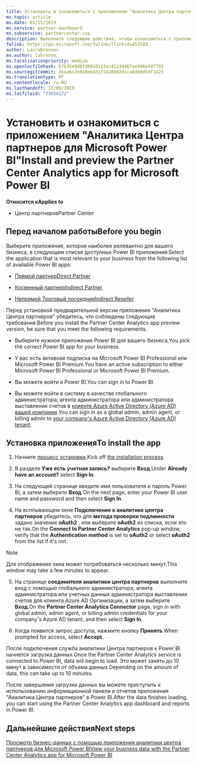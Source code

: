 ```yaml
---
title: Установить и ознакомиться с приложением "Аналитика Центра партнеров для Microsoft Power BI" | Центр партнеров
ms.topic: article
ms.date: 03/15/2019
ms.service: partner-dashboard
ms.subservice: partnercenter-csp
description: Выполните следующие действия, чтобы ознакомиться с приложением "Аналитика Центра партнеров для Power BI" (для прямых партнеров в программе CSP).
fwlink: https://go.microsoft.com/fwlink/?linkid=852583
author: LauraBrenner
ms.author: labrenne
ms.localizationpriority: medium
ms.openlocfilehash: b7635e8d6fd9910123ac4113d467ae506e507793
ms.sourcegitcommit: dbaa6c2e8a0e6431f1420e024cca6d0dd54f1425
ms.translationtype: MT
ms.contentlocale: ru-RU
ms.lasthandoff: 11/06/2019
ms.locfileid: "73654172"
---
```

# <a name="install-and-preview-the-partner-center-analytics-app-for-microsoft-power-bi"></a><span data-ttu-id="1d534-103">Установить и ознакомиться с приложением "Аналитика Центра партнеров для Microsoft Power BI"</span><span class="sxs-lookup"><span data-stu-id="1d534-103">Install and preview the Partner Center Analytics app for Microsoft Power BI</span></span>

<span data-ttu-id="1d534-104">**Относится к**</span><span class="sxs-lookup"><span data-stu-id="1d534-104">**Applies to**</span></span>

- <span data-ttu-id="1d534-105">Центр партнеров</span><span class="sxs-lookup"><span data-stu-id="1d534-105">Partner Center</span></span>

## <a name="before-you-begin"></a><span data-ttu-id="1d534-106">Перед началом работы</span><span class="sxs-lookup"><span data-stu-id="1d534-106">Before you begin</span></span>

<span data-ttu-id="1d534-107">Выберите приложение, которое наиболее релевантно для вашего бизнеса, в следующем списке доступных Power BI приложений:</span><span class="sxs-lookup"><span data-stu-id="1d534-107">Select the application that is most relevant to your business from the following list of available Power BI apps:</span></span>
- [<span data-ttu-id="1d534-108">Прямой партнер</span><span class="sxs-lookup"><span data-stu-id="1d534-108">Direct Partner</span></span>](https://app.powerbi.com/groups/me/getdata/services/direct-providers-partner-analytics)

- [<span data-ttu-id="1d534-109">Косвенный партнер</span><span class="sxs-lookup"><span data-stu-id="1d534-109">Indirect Partner</span></span>](https://app.powerbi.com/groups/me/getdata/services/indirect-providers-partner-analytics)

- [<span data-ttu-id="1d534-110">Непрямой Торговый посредник</span><span class="sxs-lookup"><span data-stu-id="1d534-110">Indirect Reseller</span></span>](https://app.powerbi.com/groups/me/getdata/services/indirect-seller-partner-analytics)

<span data-ttu-id="1d534-111">Перед установкой предварительной версии приложения "Аналитика Центра партнеров" убедитесь, что соблюдены следующие требования.</span><span class="sxs-lookup"><span data-stu-id="1d534-111">Before you install the Partner Center Analytics app preview version, be sure that you meet the following requirements.</span></span>

- <span data-ttu-id="1d534-112">Выберите нужное приложение Power BI для вашего бизнеса.</span><span class="sxs-lookup"><span data-stu-id="1d534-112">You pick the correct Power BI app for your business.</span></span>

- <span data-ttu-id="1d534-113">У вас есть активная подписка на Microsoft Power BI Professional или Microsoft Power BI Premium.</span><span class="sxs-lookup"><span data-stu-id="1d534-113">You have an active subscription to either Microsoft Power BI Professional or Microsoft Power BI Premium.</span></span>

- <span data-ttu-id="1d534-114">Вы можете войти в Power BI.</span><span class="sxs-lookup"><span data-stu-id="1d534-114">You can sign in to Power BI.</span></span>

- <span data-ttu-id="1d534-115">Вы можете войти в систему в качестве глобального администратора, агента администратора или администратора выставления счетов в [клиенте Azure Active Directory (Azure AD) вашей компании](azure-active-directory-tenants-and-partner-center.md).</span><span class="sxs-lookup"><span data-stu-id="1d534-115">You can sign in as a global admin, admin agent, or billing admin to [your company's Azure Active Directory (Azure AD) tenant](azure-active-directory-tenants-and-partner-center.md).</span></span>

## <a name="to-install-the-app"></a><span data-ttu-id="1d534-116">Установка приложения</span><span class="sxs-lookup"><span data-stu-id="1d534-116">To install the app</span></span>

1. <span data-ttu-id="1d534-117">Начните [процесс установки](https://app.powerbi.com/getdata/services/partneranalytics?cpcode=PartnerCenterAnalytics&getDataForceConnect=true&alwaysPromptForContentProviderCreds=true).</span><span class="sxs-lookup"><span data-stu-id="1d534-117">Kick off [the installation process](https://app.powerbi.com/getdata/services/partneranalytics?cpcode=PartnerCenterAnalytics&getDataForceConnect=true&alwaysPromptForContentProviderCreds=true).</span></span>

2. <span data-ttu-id="1d534-118">В разделе **Уже есть учетная запись?** выберите **Вход**.</span><span class="sxs-lookup"><span data-stu-id="1d534-118">Under **Already have an account?** select **Sign In**.</span></span> 

3. <span data-ttu-id="1d534-119">На следующей странице введите имя пользователя и пароль Power BI, а затем выберите **Вход**.</span><span class="sxs-lookup"><span data-stu-id="1d534-119">On the next page, enter your Power BI user name and password and then select **Sign In**.</span></span> 

4. <span data-ttu-id="1d534-120">На всплывающем окне **Подключение к аналитике центра партнеров** убедитесь, что для **метода проверки подлинности** задано значение **oAuth2** , или выберите **oAuth2** из списка, если это не так.</span><span class="sxs-lookup"><span data-stu-id="1d534-120">On the **Connect to Partner Center Analytics** pop-up window, verify that the **Authentication method** is set to **oAuth2** or select **oAuth2** from the list if it's not.</span></span> 

> [!NOTE]  
>  <span data-ttu-id="1d534-121">Для отображение окна может потребоваться несколько минут.</span><span class="sxs-lookup"><span data-stu-id="1d534-121">This window may take a few minutes to appear.</span></span>

5. <span data-ttu-id="1d534-122">На странице **соединителя аналитики центра партнеров** выполните вход с помощью глобального администратора, агента администратора или учетных данных администратора выставления счетов для клиента Azure AD Организации, а затем выберите **Вход**.</span><span class="sxs-lookup"><span data-stu-id="1d534-122">On the **Partner Center Analytics Connector** page, sign in with global admin, admin agent, or billing admin credentials for your company's Azure AD tenant, and then select **Sign In**.</span></span>
 
6. <span data-ttu-id="1d534-123">Когда появится запрос доступа, нажмите кнопку **Принять**.</span><span class="sxs-lookup"><span data-stu-id="1d534-123">When prompted for access, select **Accept**.</span></span> 

<span data-ttu-id="1d534-124">После подключения служба аналитики Центра партнеров к Power BI начнется загрузка данных.</span><span class="sxs-lookup"><span data-stu-id="1d534-124">Once the Partner Center Analytics service is connected to Power BI, data will begin to load.</span></span> <span data-ttu-id="1d534-125">Это может занять до 10 минут в зависимости от объема данных.</span><span class="sxs-lookup"><span data-stu-id="1d534-125">Depending on the amount of data, this can take up to 10 minutes.</span></span> 

<span data-ttu-id="1d534-126">После завершения загрузки данных вы можете приступить к использованию информационной панели и отчетов приложения "Аналитика Центра партнеров" в Power BI.</span><span class="sxs-lookup"><span data-stu-id="1d534-126">After the data finishes loading, you can start using the Partner Center Analytics app dashboard and reports in Power BI.</span></span>

## <a name="next-steps"></a><span data-ttu-id="1d534-127">Дальнейшие действия</span><span class="sxs-lookup"><span data-stu-id="1d534-127">Next steps</span></span>

[<span data-ttu-id="1d534-128">Просмотр бизнес-данных с помощью приложения аналитики центра партнеров для Microsoft Power BI</span><span class="sxs-lookup"><span data-stu-id="1d534-128">View your business data with the Partner Center Analytics app for Microsoft Power BI</span></span>](power-bi-app-for-direct-partners-use.md)
